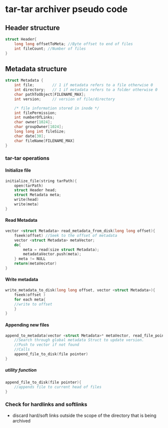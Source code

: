 # tar-tar archiver pseudo code

## Header structure
```C++
struct Header{
    long long offsetToMeta; //Byte offset to end of files
    int fileCount; //Number of files
}
```

## Metadata structure
```C++
struct Metadata {
    int file;        // 1 if metadata refers to a file otherwise 0
    int directory;   // 1 if metadata refers to a folder otherwise 0
    char pathToObject[FILENAME_MAX];
    int version;     // version of file/directory

    /* file information stored in inode */
    int filePermission;
    int numberOfLinks;
    char owner[1024];
    char groupOwner[1024];
    long long int fileSize;
    char date[30];
    char fileName[FILENAME_MAX]
}
```
### tar-tar operations

#### Initialize file
```C++
initialize_file(string tarPath){
    open(tarPath)
    struct Header head;
    struct Metadata meta;
    write(head)
    write(meta)
}
```

#### Read Metadata
```C++
vector <struct Metadata> read_metadata_from_disk(long long offset){
    fseek(offset) //Seek to the offset of metadata
    vector <struct Metadata> metaVector;
    do{
        meta = read(size struct Metadata);
        metadataVector.push(meta);
    } meta != NULL
    return(metaVecvtor)
}
```

#### Write metadata
```C++
write_metadata_to_disk(long long offset, vector <struct Metadata>){
    fseek(offset )
    for each meta{
    //write to offset
    }
}
```

#### Appending new files
```C++
append_to_metadata(vector <struct Metadata>* metaVector, read_file_pointer){
    //Search through global metadata Struct to update version.
    //Push to vector if not found
    //Calls
    append_file_to_disk(file pointer)
}
```

##### utility function
```C++
append_file_to_disk(file pointer){
    //appends file to current head of files
}
```

### Check for hardlinks and softlinks

*   discard hard/soft links outside the scope of the directory that is being archived
